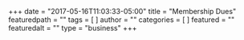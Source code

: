 +++
date = "2017-05-16T11:03:33-05:00"
title = "Membership Dues"
featuredpath = ""
tags = [
]
author = ""
categories = [
]
featured = ""
featuredalt = ""
type = "business"
+++

<div class="cognito">
<script src="https://services.cognitoforms.com/s/0JUnWO1cMESj64nMI9c4vQ"></script>
<script>Cognito.load("forms", { id: "1" });</script>
</div>